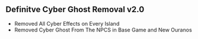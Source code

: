 ## Definitve Cyber Ghost Removal v2.0
- Removed All Cyber Effects on Every Island
- Removed Cyber Ghost From The NPCS in Base Game and New Ouranos 